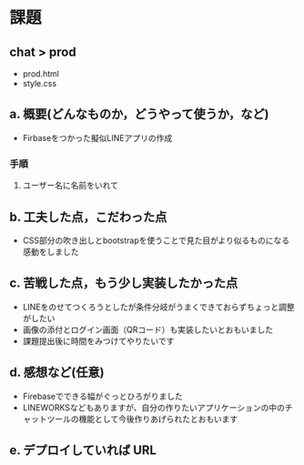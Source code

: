 # 課題
## chat > prod

- prod.html
- style.css

## a. 概要(どんなものか，どうやって使うか，など)
- Firbaseをつかった擬似LINEアプリの作成

### 手順

1. ユーザー名に名前をいれて

## b. 工夫した点，こだわった点

- CSS部分の吹き出しとbootstrapを使うことで見た目がより似るものになる感動をしました

## c. 苦戦した点，もう少し実装したかった点

- LINEをのせてつくろうとしたが条件分岐がうまくできておらずちょっと調整がしたい
- 画像の添付とログイン画面（QRコード）も実装したいとおもいました
- 課題提出後に時間をみつけてやりたいです


## d. 感想など(任意)

- Firebaseでできる幅がぐっとひろがりました
- LINEWORKSなどもありますが、自分の作りたいアプリケーションの中のチャットツールの機能として今後作りあげられたとおもいます

## e. デプロイしていれば URL
